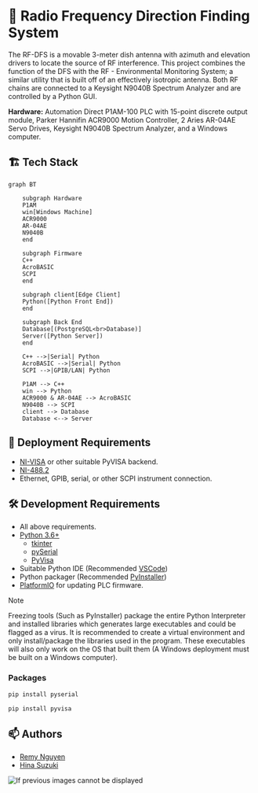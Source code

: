 # :satellite: Radio Frequency Direction Finding System

The RF-DFS is a movable 3-meter dish antenna with azimuth and elevation drivers to locate the source of RF interference. This project combines the function of the DFS with the RF - Environmental Monitoring System; a similar utility that is built off of an effectively isotropic antenna. Both RF chains are connected to a Keysight N9040B Spectrum Analyzer and are controlled by a Python GUI.

**Hardware:** Automation Direct P1AM-100 PLC with 15-point discrete output module, Parker Hannifin ACR9000 Motion Controller, 2 Aries AR-04AE Servo Drives, Keysight N9040B Spectrum Analyzer, and a Windows computer.

## 🏗️ Tech Stack

```mermaid
graph BT

    subgraph Hardware
    P1AM
    win[Windows Machine]
    ACR9000
    AR-04AE
    N9040B
    end

    subgraph Firmware
    C++
    AcroBASIC
    SCPI
    end

    subgraph client[Edge Client]
    Python([Python Front End])
    end

    subgraph Back End
    Database[(PostgreSQL<br>Database)]
    Server([Python Server])
    end

    C++ -->|Serial| Python
    AcroBASIC -->|Serial| Python
    SCPI -->|GPIB/LAN| Python

    P1AM --> C++
    win --> Python
    ACR9000 & AR-04AE --> AcroBASIC
    N9040B --> SCPI
    client --> Database
    Database <--> Server
```

## 🚀 Deployment Requirements

- [NI-VISA](https://www.ni.com/en/support/downloads/drivers/download.ni-visa.html) or other suitable PyVISA backend.
- [NI-488.2](https://www.ni.com/en/support/downloads/drivers/download.ni-488-2.html#484357)
- Ethernet, GPIB, serial, or other SCPI instrument connection.

## 🛠️ Development Requirements

- All above requirements.
- [Python 3.6+](https://www.python.org/)
  - [tkinter](https://docs.python.org/3/library/tkinter.html#module-tkinter)
  - [pySerial](https://pypi.org/project/pyserial/)
  - [PyVisa](https://pyvisa.readthedocs.io/en/latest/)
- Suitable Python IDE (Recommended [VSCode](https://code.visualstudio.com/))
- Python packager (Recommended [PyInstaller](https://pyinstaller.org/en/stable/))
- [PlatformIO](https://platformio.org/) for updating PLC firmware.

> [!NOTE]
> Freezing tools (Such as PyInstaller) package the entire Python Interpreter and installed libraries which generates large executables and could be flagged as a virus. It is recommended to create a virtual environment and only install/package the libraries used in the program. These executables will also only work on the OS that built them (A Windows deployment must be built on a Windows computer).

### Packages

```bash
pip install pyserial
```

```bash
pip install pyvisa
```

## :mailbox: Authors

- [Remy Nguyen](https://github.com/RomiFC)
- [Hina Suzuki](https://github.com/hina18201716)

<picture>
  <source media="(prefers-color-scheme: dark)" srcset="https://public.nrao.edu/wp-content/uploads/2023/02/logoGroupWhite.png">
  <source media="(prefers-color-scheme: light)" srcset="https://public.nrao.edu/wp-content/uploads/2023/02/logoGroupColor.png">
  <img alt="If previous images cannot be displayed" src="https://public.nrao.edu/wp-content/uploads/2023/02/logoGroupColor.png">
</picture>
